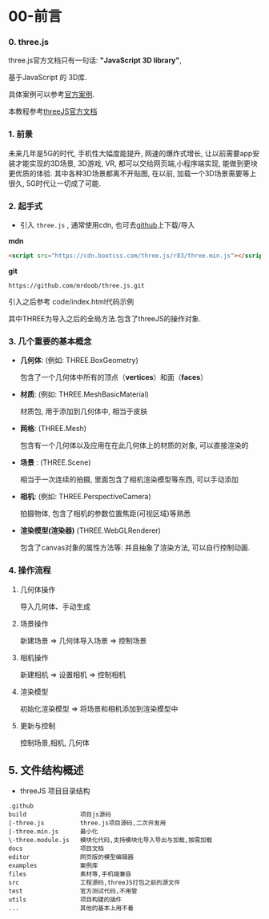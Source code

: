 # 00-前言

### 0. three.js

  three.js官方文档只有一句话: **"JavaScript 3D library"**,

  基于JavaScript 的 3D库.

  具体案例可以参考[官方案例](https://threejs.org/).

  本教程参考[threeJS官方文档](https://threejs.org/docs/)

### 1. 前景

未来几年是5G的时代, 手机性大幅度能提升, 网速的爆炸式增长, 让以前需要app安装才能实现的3D场景, 3D游戏, VR, 都可以交给网页端,小程序端实现, 能做到更块更优质的体验. 其中各种3D场景都离不开贴图, 在以前, 加载一个3D场景需要等上很久, 5G时代让一切成了可能.

### 2. 起手式

* 引入 `three.js` , 通常使用cdn, 也可去[github](https://github.com/mrdoob/three.js)上下载/导入  

**mdn**

```html
<script src="https://cdn.bootcss.com/three.js/r83/three.min.js"></script>
```

**git**

```git
https://github.com/mrdoob/three.js.git
```
引入之后参考 code/index.html代码示例

其中THREE为导入之后的全局方法.包含了threeJS的操作对象.

### 3. 几个重要的基本概念

* **几何体**: (例如: THREE.BoxGeometry)

  包含了一个几何体中所有的顶点（**vertices**）和面（**faces**）

* **材质**: (例如: THREE.MeshBasicMaterial)

  材质包, 用于添加到几何体中, 相当于皮肤

* **网格**: (THREE.Mesh)

  包含有一个几何体以及应用在在此几何体上的材质的对象, 可以直接渲染的

 * **场景** : (THREE.Scene)

   相当于一次连续的拍摄, 里面包含了相机渲染模型等东西, 可以手动添加

 * **相机**: (例如: THREE.PerspectiveCamera)

   拍摄物体, 包含了相机的参数位置焦距(可视区域)等熟悉

 * **渲染模型(渲染器)**  (THREE.WebGLRenderer)

   包含了canvas对象的属性方法等: 并且抽象了渲染方法, 可以自行控制动画.

### 4. 操作流程

 1. 几何体操作

    导入几何体、手动生成

 2. 场景操作

    新建场景 => 几何体导入场景 => 控制场景

 3. 相机操作

    新建相机 => 设置相机 =>  控制相机

 4. 渲染模型

    初始化渲染模型  =>  将场景和相机添加到渲染模型中

 5. 更新与控制

    控制场景,相机, 几何体 

## 5. 文件结构概述
  * threeJS 项目目录结构
```text
.github
build               项目js源码
|-three.js          three.js项目源码,二次开发用
|-three.min.js      最小化
\-three.module.js   模块化代码,支持模块化导入导出与加载,按需加载
docs                项目文档
editor              网页版的模型编辑器
examples            案例库
files               素材等,手机端兼容
src                 工程源码,threeJS打包之前的源文件
test                官方测试代码,不用管
utils               项目构建的插件
...                 其他的基本上用不着
```
